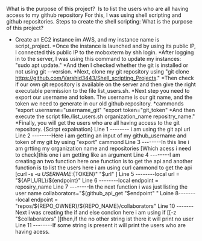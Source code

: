 What is the purpose of this project? 
Is to list the users who are all having access to my github repository
For this, I was using shell scripting and github repositories.
Steps to create the shell scripting:
What is the purpose of this project? 
* Create an EC2 instance im AWS, and my instance name is script_project.
*Once the instance is launched and by using its public IP, I connected this public IP to the moboxterm by shh login.
*After logging in to the server, I was using this command to update my instances: "sudo apt update."
*And then I checked whether the git is installed or not using git --version.
*Next, clone my git repository using "git clone https://github.com/Varshid3443/Shell_scripting_Projects."
*Then check if our own git repository is available on the server and then give the right executable permission to the file list_users.sh.
*Next step you need to export our username and token. The username is our git name, and the token we need to generate in our old github repository.
*cammonds "export usernsme="username_git" "export token="git_token"
*And then execute the script file./list_users.sh organization_name repositry_name."
*Finally, you will get the users who are all having access to the git repository.
{Scirpt expalnation}
Line 1 -------- i am using the git api url
Line 2 --------Here i am getting an input of my github_username and token of my git by using "export" cammond
Line 3 --------In this line i am grtting my organization name and repositories [Which acess i need to check]this one i am getting like an argument
Line 4 --------I am creating an two function here one function is to get the api and another function is to list the users here i am using curl cammond to get the api [curl -s -u ${USERNAME}:${TOKEN}" "$url" ]
Line 5 --------local url = "${API_URL}/${endpoint}"
Line 6 --------local endpoint = reposiry_name
Line 7 --------In the next function i was just listing the user name collaborators="$(github_api_get "$endpoint" "
Loine 8--------local endpoint = "repos/${REPO_OWNER}/${REPO_NAME}/collaborators"
Line 10 -------Next i was creating the if and else condion here i am using if [[-z "$collaborators" ]]then,if the no other string ist there it will print no user
Line 11 --------If some string is present it will print the users who are having acess.



